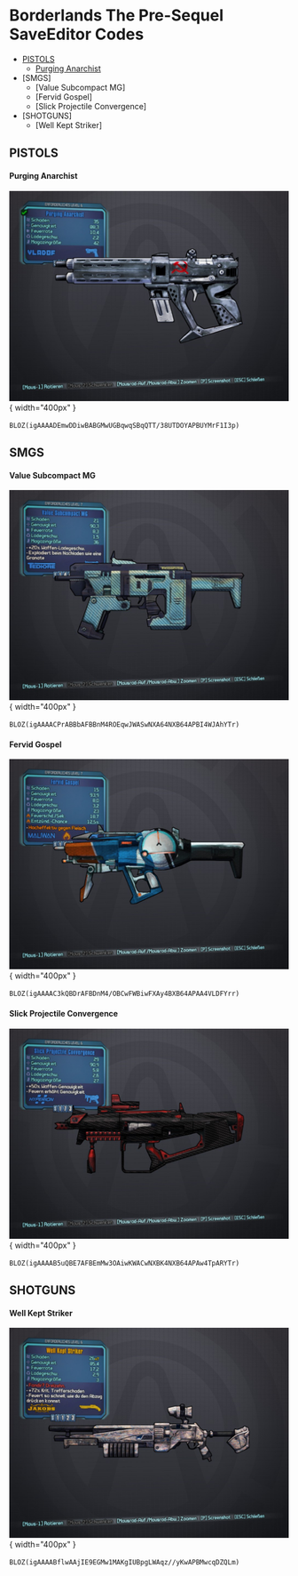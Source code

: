 # Borderlands The Pre-Sequel SaveEditor Codes

- [PISTOLS](##PISTOLS)
  - [Purging Anarchist](####Purging-Anarchist)
- [SMGS]
  - [Value Subcompact MG]
  - [Fervid Gospel]
  - [Slick Projectile Convergence]
- [SHOTGUNS]
  - [Well Kept Striker]


## PISTOLS

#### Purging Anarchist

![pic](images/Purging_Anarchist.jpg){ width="400px" }

`BLOZ(igAAAADEmwDDiwBABGMwUGBqwqSBqQTT/38UTDOYAPBUYMrF1I3p)`

## SMGS

#### Value Subcompact MG

![pic](images/Value_Subcompact_MG.jpg){ width="400px" }

`BLOZ(igAAAACPrABBbAFBBnM4ROEqwJWASwNXA64NXB64APBI4WJAhYTr)`

#### Fervid Gospel

![pic](images/Fervid_Gospel.jpg){ width="400px" }

`BLOZ(igAAAAC3kQBDrAFBDnM4/OBCwFWBiwFXAy4BXB64APAA4VLDFYrr)`

#### Slick Projectile Convergence

![pic](images/Slick_Projectile_Convergence.jpg){ width="400px" }

`BLOZ(igAAAAB5uQBE7AFBEmMw3OAiwKWACwNXBK4NXB64APAw4TpARYTr)`

## SHOTGUNS

#### Well Kept Striker

![pic](images/Well_Kept_Striker.jpg){ width="400px" }

`BLOZ(igAAAABflwAAjIE9EGMw1MAKgIUBpgLWAqz//yKwAPBMwcqDZQLm)`




